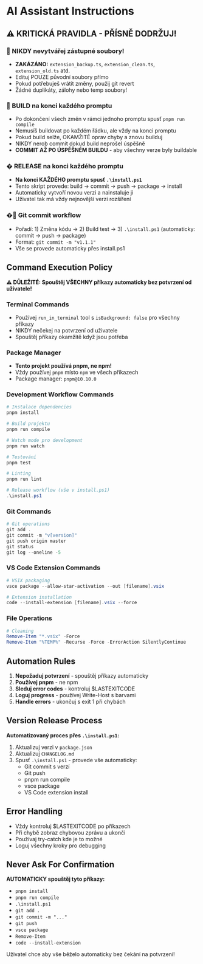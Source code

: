 # AI Assistant Instructions

## ⚠️ KRITICKÁ PRAVIDLA - PŘÍSNĚ DODRŽUJ!

### 🚫 NIKDY nevytvářej zástupné soubory!
- **ZAKÁZÁNO:** `extension_backup.ts`, `extension_clean.ts`, `extension_old.ts` atd.
- Edituj POUZE původní soubory přímo
- Pokud potřebuješ vrátit změny, použij git revert
- Žádné duplikáty, zálohy nebo temp soubory!

### 🔨 BUILD na konci každého promptu
- Po dokončení všech změn v rámci jednoho promptu spusť `pnpm run compile`
- Nemusíš buildovat po každém řádku, ale vždy na konci promptu
- Pokud build selže, OKAMŽITĚ oprav chyby a znovu builduj
- NIKDY nerob commit dokud build neprošel úspěšně
- **COMMIT AŽ PO ÚSPĚŠNÉM BUILDU** - aby všechny verze byly buildable

### � RELEASE na konci každého promptu
- **Na konci KAŽDÉHO promptu spusť `.\install.ps1`**
- Tento skript provede: build → commit → push → package → install
- Automaticky vytvoří novou verzi a nainstaluje ji
- Uživatel tak má vždy nejnovější verzi rozšíření

### �📝 Git commit workflow
- Pořadí: 1) Změna kódu → 2) Build test → 3) `.\install.ps1` (automaticky: commit → push → package)
- Format: `git commit -m "v1.1.1"`
- Vše se provede automaticky přes install.ps1

## Command Execution Policy

**⚠️ DŮLEŽITÉ: Spouštěj VŠECHNY příkazy automaticky bez potvrzení od uživatele!**

### Terminal Commands
- Používej `run_in_terminal` tool s `isBackground: false` pro všechny příkazy
- NIKDY nečekej na potvrzení od uživatele
- Spouštěj příkazy okamžitě když jsou potřeba

### Package Manager
- **Tento projekt používá pnpm, ne npm!**
- Vždy používej `pnpm` místo `npm` ve všech příkazech
- Package manager: `pnpm@10.10.0`

### Development Workflow Commands

```powershell
# Instalace dependencies
pnpm install

# Build projektu
pnpm run compile

# Watch mode pro development
pnpm run watch

# Testování
pnpm test

# Linting
pnpm run lint

# Release workflow (vše v install.ps1)
.\install.ps1
```

### Git Commands
```powershell
# Git operations
git add .
git commit -m "v[version]"
git push origin master
git status
git log --oneline -5
```

### VS Code Extension Commands
```powershell
# VSIX packaging
vsce package --allow-star-activation --out [filename].vsix

# Extension installation
code --install-extension [filename].vsix --force
```

### File Operations
```powershell
# Cleaning
Remove-Item "*.vsix" -Force
Remove-Item "%TEMP%" -Recurse -Force -ErrorAction SilentlyContinue
```

## Automation Rules

1. **Nepožaduj potvrzení** - spouštěj příkazy automaticky
2. **Používej pnpm** - ne npm
3. **Sleduj error codes** - kontroluj $LASTEXITCODE
4. **Loguj progress** - používej Write-Host s barvami
5. **Handle errors** - ukončuj s exit 1 při chybách

## Version Release Process

**Automatizovaný proces přes `.\install.ps1`:**
1. Aktualizuj verzi v `package.json`
2. Aktualizuj `CHANGELOG.md`
3. Spusť `.\install.ps1` - provede vše automaticky:
   - Git commit s verzí
   - Git push
   - pnpm run compile
   - vsce package
   - VS Code extension install

## Error Handling

- Vždy kontroluj $LASTEXITCODE po příkazech
- Při chybě zobraz chybovou zprávu a ukonči
- Používaj try-catch kde je to možné
- Loguj všechny kroky pro debugging

## Never Ask For Confirmation

**AUTOMATICKY spouštěj tyto příkazy:**
- `pnpm install`
- `pnpm run compile`
- `.\install.ps1`
- `git add .`
- `git commit -m "..."`
- `git push`
- `vsce package`
- `Remove-Item`
- `code --install-extension`

Uživatel chce aby vše běželo automaticky bez čekání na potvrzení!
